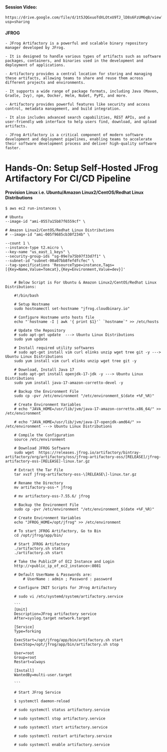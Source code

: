 #### Session Video:
    https://drive.google.com/file/d/1t5JQGxuoTdXLOtxU9TJ_lD8s6FzUM6qB/view?usp=sharing

#### JFROG 

    - JFrog Artifactory is a powerful and scalable binary repository manager developed by JFrog. 
    
    - It is designed to handle various types of artifacts such as software packages, containers, and binaries used in the development and deployment of applications.

    - Artifactory provides a central location for storing and managing these artifacts, allowing teams to share and reuse them across different projects and environments. 
    
    - It supports a wide range of package formats, including Java (Maven, Gradle, Ivy), npm, Docker, Helm, NuGet, PyPI, and more.

    - Artifactory provides powerful features like security and access control, metadata management, and build integration. 
    
    - It also includes advanced search capabilities, REST APIs, and a user-friendly web interface to help users find, download, and upload artifacts.

    - JFrog Artifactory is a critical component of modern software development and deployment pipelines, enabling teams to accelerate their software development process and deliver high-quality software faster.

# Hands-On: Setup Self-Hosted JFrog Artifactory For CI/CD Pipeline
    
#### Provision Linux i.e. Ubuntu/Amazon Linux2/CentOS/Redhat Linux Distributions

```
$ aws ec2 run-instances \

# Ubuntu
--image-id "ami-0557a15b87f6559cf" \ 

# Amazon Linux2/CentOS/Redhat Linux Distributions
# --image-id "ami-005f9685cb30f234b" \ 

--count 1 \
--instance-type t2.micro \
--key-name "us_east_1_keys" \
--security-group-ids "sg-09e7a75b97f33d7f1" \
--subnet-id "subnet-00a07bb8fefdfcfec" \
--tag-specifications 'ResourceType=instance,Tags=[{Key=Name,Value=Tomcat},{Key=Environment,Value=dev}]'
 
```

``` 
    # Below Script is For Ubuntu & Amazon Linux2/CentOS/Redhat Linux Distributions:

    #!/bin/bash

    # Setup Hostname
    sudo hostnamectl set-hostname "jfrog.cloudbinary.io"

    # Configure Hostname unto hosts file
    echo "`hostname -I | awk '{ print $1}'` `hostname`" >> /etc/hosts

    # Update the Repository 
    # sudo apt-get update  ---> Ubuntu Linux Distributions
    sudo yum update

    # Install required utility softwares
    # sudo apt-get install vim curl elinks unzip wget tree git -y ---> Ubuntu Linux Distributions
    sudo yum install vim curl elinks unzip wget tree git -y

    # Download, Install Java 17
    # sudo apt-get install openjdk-17-jdk -y ---> Ubuntu Linux Distributions
    sudo yum install java-17-amazon-corretto-devel -y 

    # Backup the Environment File
    sudo cp -pvr /etc/environment "/etc/environment_$(date +%F_%R)"

    # Create Environment Variables
    # echo "JAVA_HOME=/usr/lib/jvm/java-17-amazon-corretto.x86_64/" >> /etc/environment

    # echo "JAVA_HOME=/usr/lib/jvm/java-17-openjdk-amd64/" >> /etc/environment ---> Ubuntu Linux Distributions

    # Compile the Configuration
    source /etc/environment

    # Download JFROG Software 
    sudo wget  https://releases.jfrog.io/artifactory/bintray-artifactory/org/artifactory/oss/jfrog-artifactory-oss/[RELEASE]/jfrog-artifactory-oss-[RELEASE]-linux.tar.gz  

    # Extract the Tar File
    tar xvzf jfrog-artifactory-oss-\[RELEASE\]-linux.tar.gz 

    # Rename the Directory 
    mv artifactory-oss-* jfrog
    
    # mv artifactory-oss-7.55.6/ jfrog
    
    # Backup the Environment File
    sudo cp -pvr /etc/environment "/etc/environment_$(date +%F_%R)"

    # Create Environment Variables
    echo "JFROG_HOME=/opt/jfrog" >> /etc/environment

    # To start JFROG Artifactory, Go to Bin 
    cd /opt/jfrog/app/bin/ 

    # Start JFROG Artifactory
    ./artifactory.sh status
    ./artifactory.sh start

    # Take the PublicIP of EC2 Instance and Login
    http://<public_ip_of_ec2_instance>:8081

    # Default UserName & Passwords are:
        # UserName : admin ; Password : password

    # Configure INIT Scripts for JFrog Artifactory

    # sudo vi /etc/systemd/system/artifactory.service

    ```
    [Unit]
    Description=JFrog artifactory service
    After=syslog.target network.target

    [Service]
    Type=forking

    ExecStart=/opt/jfrog/app/bin/artifactory.sh start
    ExecStop=/opt/jfrog/app/bin/artifactory.sh stop

    User=root
    Group=root 
    Restart=always

    [Install]
    WantedBy=multi-user.target

    ```

    # Start JFrog Service

    $ systemctl daemon-reload
    
    # sudo systemctl status artifactory.service

    # sudo systemctl stop artifactory.service
    
    # sudo systemctl start artifactory.service
    
    # sudo systemctl restart artifactory.service
    
    # sudo systemctl enable artifactory.service    

```
